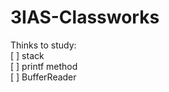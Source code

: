 # 3IAS-Classworks

Thinks to study: <br/>
[ ] stack <br/>
[ ] printf method <br/>
[ ] BufferReader <br/>
